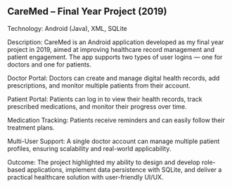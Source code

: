 ## CareMed – Final Year Project (2019)

Technology: Android (Java), XML, SQLite

Description:
CareMed is an Android application developed as my final year project in 2019, aimed at improving healthcare record management and patient engagement. The app supports two types of user logins — one for doctors and one for patients.

Doctor Portal: Doctors can create and manage digital health records, add prescriptions, and monitor multiple patients from their account.

Patient Portal: Patients can log in to view their health records, track prescribed medications, and monitor their progress over time.

Medication Tracking: Patients receive reminders and can easily follow their treatment plans.

Multi-User Support: A single doctor account can manage multiple patient profiles, ensuring scalability and real-world applicability.

Outcome:
The project highlighted my ability to design and develop role-based applications, implement data persistence with SQLite, and deliver a practical healthcare solution with user-friendly UI/UX.
